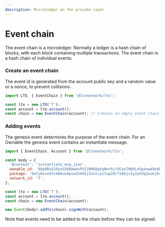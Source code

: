 ```yaml
---
description: Microledger on the private layer
---
```


# Event chain

The event chain is a microledger. Normally a ledger is a hash chain of blocks, with each block containing multiple transactions. The event chain is a hash chain of individual events.

### **Create an event chain**

The event id is generated from the account public key and a random value or a nonce, to prevent collisions.

```javascript
import LTO, { EventChain } from '@ltonetwork/lto';

const lto = new LTO('T');
const account = lto.account();
const chain = new EventChain(account); // Creates an empty event chain with a valid id
```

### Adding events

The genesis event determines the purpose of the event chain. For an Ownable the genesis event contains an instantiate message.

```javascript
import { EventChain, Account } from '@ltonetwork/lto';

const body = {
  '@context': 'instantiate_msg.json',
  ownable_id: '88pDRu52FpsU3kKHwdvPV21RMkBqVqNnthjfdCesTHQhLnUpanw49n6b2PzGnEy',
  package: 'bafybeie4ts4mbcw4pswzh45bj32ulcyztup2dr7zbbjv3y2ym3q3uuejba',
  network_id: 'T',
};

const lto = new LTO('T');
const account = lto.account();
const chain = new EventChain(account);

new Event(body).addTo(chain).signWith(account);
```

Note that events need to be added to the chain before they can be signed.
